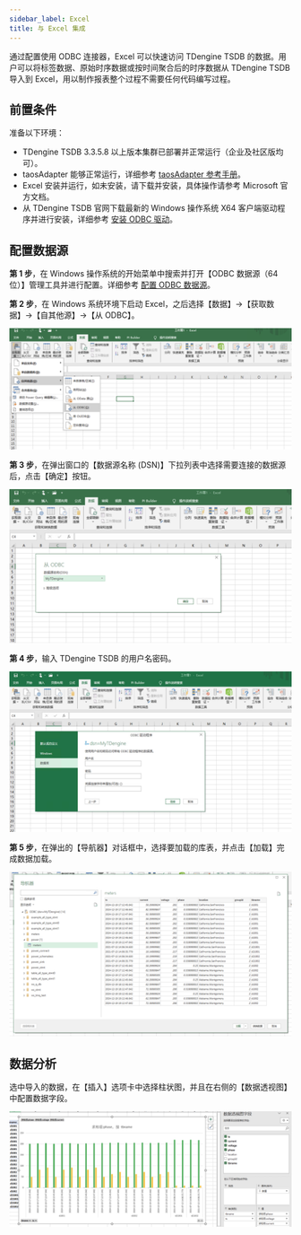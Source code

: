 ```yaml
---
sidebar_label: Excel
title: 与 Excel 集成
---
```


通过配置使用 ODBC 连接器，Excel 可以快速访问 TDengine TSDB 的数据。用户可以将标签数据、原始时序数据或按时间聚合后的时序数据从 TDengine TSDB 导入到 Excel，用以制作报表整个过程不需要任何代码编写过程。

## 前置条件

准备以下环境：
- TDengine TSDB 3.3.5.8 以上版本集群已部署并正常运行（企业及社区版均可）。
- taosAdapter 能够正常运行，详细参考 [taosAdapter 参考手册](../../../reference/components/taosadapter)。
- Excel 安装并运行，如未安装，请下载并安装，具体操作请参考 Microsoft 官方文档。
- 从 TDengine TSDB 官网下载最新的 Windows 操作系统 X64 客户端驱动程序并进行安装，详细参考 [安装 ODBC 驱动](../../../reference/connector/odbc/#安装)。

## 配置数据源

**第 1 步**，在 Windows 操作系统的开始菜单中搜索并打开【ODBC 数据源（64 位）】管理工具并进行配置。详细参考 [配置 ODBC 数据源](../../../reference/connector/odbc/#配置数据源)。
   
**第 2 步**，在 Windows 系统环境下启动 Excel，之后选择【数据】->【获取数据】->【自其他源】->【从 ODBC】。 

![excel-odbc](./excel/odbc-menu.webp) 

**第 3 步**，在弹出窗口的【数据源名称 (DSN)】下拉列表中选择需要连接的数据源后，点击【确定】按钮。

![excel-odbc](./excel/odbc-select.webp) 

**第 4 步**，输入 TDengine TSDB 的用户名密码。

![excel-odbc](./excel/odbc-config.webp) 

**第 5 步**，在弹出的【导航器】对话框中，选择要加载的库表，并点击【加载】完成数据加载。

![excel-odbc](./excel/odbc-load.webp)

## 数据分析

选中导入的数据，在【插入】选项卡中选择柱状图，并且在右侧的【数据透视图】中配置数据字段。

![excel-odbc](./excel/odbc-data.webp)
